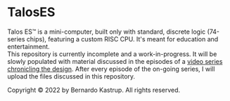 # TalosES
Talos ES™ is a mini-computer, built only with standard, discrete logic (74-series chips), featuring a custom RISC CPU. It's meant for education and entertainment.<br>
This repository is currently incomplete and a work-in-progress. It will be slowly populated with material discussed in the episodes of a <a href="https://www.youtube.com/watch?v=509XYuB6xsw&list=PLDf2uklC__d0CCgEDWJ5CoJgBmkGZ0vGv&ab_channel=TheByteAttic">video series chronicling the design</a>. After every episode of the on-going series, I will upload the files discussed in this repository.<br>
<p>
Copyright © 2022 by Bernardo Kastrup. All rights reserved.
